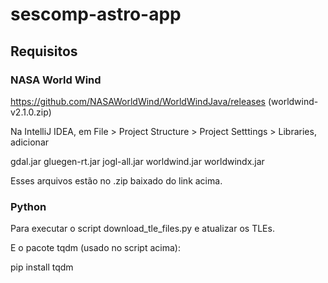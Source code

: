 # sescomp-astro-app

## Requisitos
### NASA World Wind
https://github.com/NASAWorldWind/WorldWindJava/releases (worldwind-v2.1.0.zip)

Na IntelliJ IDEA, em File > Project Structure > Project Setttings > Libraries, adicionar

gdal.jar
gluegen-rt.jar
jogl-all.jar
worldwind.jar
worldwindx.jar

Esses arquivos estão no .zip baixado do link acima.

### Python
Para executar o script download_tle_files.py e atualizar os TLEs.

E o pacote tqdm (usado no script acima):

pip install tqdm

